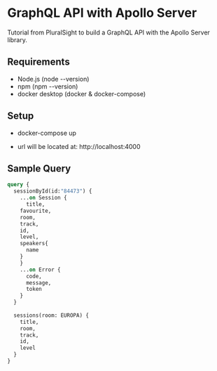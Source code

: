 # GraphQL API with Apollo Server
Tutorial from PluralSight to build a GraphQL API with the Apollo Server library.

## Requirements
- Node.js (node --version)
- npm (npm --version)
- docker desktop (docker & docker-compose)

## Setup
- docker-compose up

- url will be located at: http://localhost:4000

## Sample Query
```graphql
query {
  sessionById(id:"84473") {
    ...on Session {
      title,
    favourite,
    room,
    track,
    id,
    level,
    speakers{
      name
    }
    }
    ...on Error {
      code,
      message,
      token
    }
  }
  
  sessions(room: EUROPA) {
    title,
    room,
    track,
    id,
    level
  }
}
```

